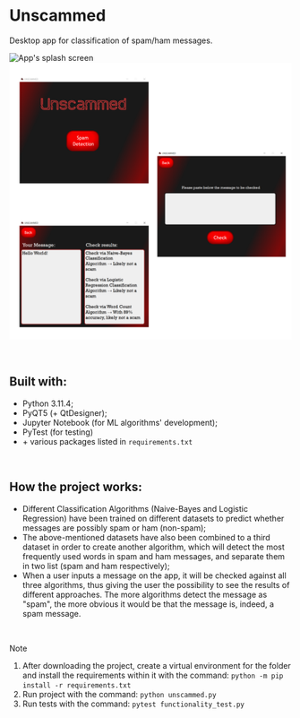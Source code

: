# Unscammed

Desktop app for classification of spam/ham messages.

<img src="./resources/assets/splash_screen.gif" alt="App's splash screen" width="815" height="490">
<img src="./resources/assets/overview.png" alt="App's overview">

&nbsp;

## Built with:

- Python 3.11.4;
- PyQT5 (+ QtDesigner);
- Jupyter Notebook (for ML algorithms' development);
- PyTest (for testing)
- \+ various packages listed in `requirements.txt`

&nbsp;

## How the project works:

- Different Classification Algorithms (Naive-Bayes and Logistic Regression) have been trained on different datasets to predict whether messages are possibly spam or ham (non-spam);
- The above-mentioned datasets have also been combined to a third dataset in order to create another algorithm, which will detect the most frequently used words in spam and ham messages, and separate them in two list (spam and ham respectively);
- When a user inputs a message on the app, it will be checked against all three algorithms, thus giving the user the possibility to see the results of different approaches. The more algorithms detect the message as "spam", the more obvious it would be that the message is, indeed, a spam message.

&nbsp;

> [!NOTE]
> 1) After downloading the project, create a virtual environment for the folder and install the requirements within it with the command: `python -m pip install -r requirements.txt`
> 2) Run project with the command: `python unscammed.py`
> 3) Run tests with the command: `pytest functionality_test.py`
